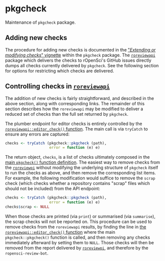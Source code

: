 
# pkgcheck

Maintenance of `pkgcheck` package.

## Adding new checks

The procedure for adding new checks is documented in the ["*Extending or
modifying checks*"
vignette](https://ropensci-review-tools.readthedocs.io/en/latest/pkgcheck/vignettes/extending-checks.html)
within the `pkgcheck` package. The
[`roreviewapi`](https://github.com/ropensci-review-tools/roreviewapi) package
which delivers the checks to rOpenSci's GitHub issues directly dumps all checks
currently delivered by `pkgcheck`. See the following section for options for
restricting which checks are delivered.

## Controlling checks in [`roreviewapi`](https://github.com/ropensci-review-tools/roreviewapi)

The addition of new checks is fairly straightforward, and described in the
above section, along with corresponding links. The remainder of this section
describes how the `roreviewapi` may be modified to deliver a reduced set of
checks than the full set returned by `pkgcheck`.

The plumber endpoint for editor checks is entirely controlled by the
[`roreviewapi::editor_check()`
function](https://github.com/ropensci-review-tools/roreviewapi/blob/main/R/editor-check.R).
The main call is via `tryCatch` to ensure any errors are captured:

``` r
checks <- tryCatch (pkgcheck::pkgcheck (path),
                    error = function (e) e)
```

The return object, `checks`, is a list of checks ultimately composed in the
[main `pkgcheck()` function
definition](https://github.com/ropensci-review-tools/pkgcheck/blob/main/R/pkgcheck-fn.R).
The easiest way to remove checks from the
[`roreviewpi`](https://github.com/ropensci-review-tools/roreviewapi) without
modifying the underlying structure of `pkgcheck` itself to run the checks as
above, and then remove the corresponding list items. For example, the following
modification would suffice to remove the `scrap` check (which checks whether a
repository contains "scrap" files which should not be included) from the API
endpoint:

``` r
checks <- tryCatch (pkgcheck::pkgcheck (path),
                    error = function (e) e)
checks$scrap <- NULL
```

When those checks are printed (via `print`) or summarised (via `summarise`),
the scrap checks will not be reported on. This procedure can be used to remove
checks from the `roreviewapi` results, by finding the line in [the
`roreviewapi::editor_check()`
function](https://github.com/ropensci-review-tools/roreviewapi/blob/main/R/editor-check.R)
where the main `pkgcheck::pkgcheck()` function is called, and then removing any
checks immediately afterward by setting them to `NULL`. Those checks will then
be removed from the report delivered by
[`roreviewpi`](https://github.com/ropensci-review-tools/roreviewapi), and
therefore by the `ropensci-review-bot`.
